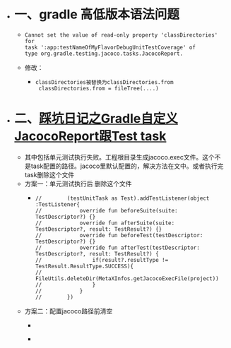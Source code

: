 - # 一、gradle 高低版本语法问题
	- ```
	  Cannot set the value of read-only property 'classDirectories' for 
	  task ':app:testNameOfMyFlavorDebugUnitTestCoverage' of 
	  type org.gradle.testing.jacoco.tasks.JacocoReport.
	  ```
	- 修改：
		- ```
		  classDirectories被替换为classDirectories.from
		   classDirectories.from = fileTree(....)
		  ```
- # 二、[踩坑日记之Gradle自定义JacocoReport跟Test task](https://blog.csdn.net/scientificCommunity/article/details/120365100)
	- 其中包括单元测试执行失败。工程根目录生成jacoco.exec文件。这个不是task配置的路径。jacoco里默认配置的，解决方法在文中。或者执行完task删除这个文件
	- 方案一：单元测试执行后 删除这个文件
		- ```
		  //        (testUnitTask as Test).addTestListener(object :TestListener{
		  //            override fun beforeSuite(suite: TestDescriptor?) {}
		  //            override fun afterSuite(suite: TestDescriptor?, result: TestResult?) {}
		  //            override fun beforeTest(testDescriptor: TestDescriptor?) {}
		  //            override fun afterTest(testDescriptor: TestDescriptor?, result: TestResult?) {
		  //                if(result?.resultType != TestResult.ResultType.SUCCESS){
		  //                    FileUtils.deleteDir(MetaXInfos.getJacocoExecFile(project))
		  //                }
		  //            }
		  //        })
		  ```
	- 方案二：配置jacoco路径前清空
		- ```
		  ```
		-